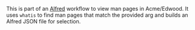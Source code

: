 This is part of an [Alfred](https://www.alfredapp.com) workflow to view man pages in Acme/Edwood. It uses `whatis`
to find man pages that match the provided arg and builds an Alfred JSON file for selection.
